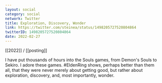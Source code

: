 ```yaml
---
layout: social
category: social
network: Twitter
title: Exploration, Discovery, Wonder
link: https://twitter.com/steinea/status/1498205727520804864
twitterID: 1498205727520804864
date: 2022-02-27
---
```


[[2022]] / [[posting]]

I have put thousands of hours into the Souls games, from Demon's Souls to Sekiro. I adore these games. #EldenRing shows, perhaps better than them all, that they were never merely about getting good, but rather about exploration, discovery, and, most importantly, wonder.
